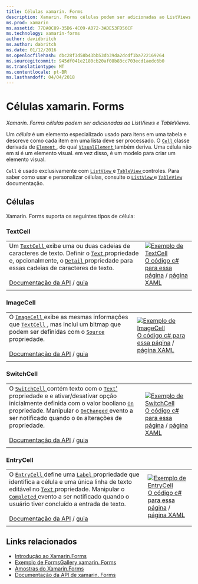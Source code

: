 ```yaml
---
title: Células xamarin. Forms
description: Xamarin. Forms células podem ser adicionadas ao ListViews e TableViews.
ms.prod: xamarin
ms.assetid: 77DA0C89-35D6-4C09-A072-3ADE53FD56CF
ms.technology: xamarin-forms
author: davidbritch
ms.author: dabritch
ms.date: 01/12/2016
ms.openlocfilehash: dbc28f3d58b43bb53db39da2dcdf1ba722169264
ms.sourcegitcommit: 945df041e2180cb20af08b83cc703ecd1aedc6b0
ms.translationtype: MT
ms.contentlocale: pt-BR
ms.lasthandoff: 04/04/2018
---
```

# <a name="xamarinforms-cells"></a>Células xamarin. Forms

_Xamarin. Forms células podem ser adicionadas ao ListViews e TableViews._

Um *célula* é um elemento especializado usado para itens em uma tabela e descreve como cada item em uma lista deve ser processado. O [ `Cell` ](https://developer.xamarin.com/api/type/Xamarin.Forms.Cell/) classe derivada de [ `Element` ](https://developer.xamarin.com/api/type/Xamarin.Forms.Element/), do qual [ `VisualElement` ](https://developer.xamarin.com/api/type/Xamarin.Forms.Element/) também deriva. Uma célula não em si é um elemento visual. em vez disso, é um modelo para criar um elemento visual. 

`Cell` é usado exclusivamente com [ `ListView` ](views.md#listView) e [ `TableView` ](views.md#tableView) controles. Para saber como usar e personalizar células, consulte o [ `ListView` ](~/xamarin-forms/user-interface/listview/index.md) e [ `TableView` ](~/xamarin-forms/user-interface/tableview.md) documentação.

## <a name="cells"></a>Células

Xamarin. Forms suporta os seguintes tipos de célula:

<a name="textCell" />

### <a name="textcell"></a>TextCell

|     |     |
| --- | --- |
| Um [ `TextCell` ](https://developer.xamarin.com/api/type/Xamarin.Forms.TextCell) exibe uma ou duas cadeias de caracteres de texto. Definir o [ `Text` ](https://developer.xamarin.com/api/property/Xamarin.Forms.TextCell.Text/) propriedade e, opcionalmente, o [ `Detail` ](https://developer.xamarin.com/api/property/Xamarin.Forms.TextCell.Detail/) propriedade para essas cadeias de caracteres de texto.<br /><br />[Documentação da API](https://developer.xamarin.com/api/type/Xamarin.Forms.TextCell) / [guia](~/xamarin-forms/user-interface/listview/customizing-cell-appearance.md#TextCell) | [![Exemplo de TextCell](cells-images/TextCell.png "TextCell exemplo")](cells-images/TextCell-Large.png#lightbox "TextCell exemplo")<br />[O código c# para essa página](https://github.com/xamarin/xamarin-forms-samples/blob/master/FormsGallery/FormsGallery/FormsGallery/CodeExamples/TextCellDemoPage.cs) / [página XAML](https://github.com/xamarin/xamarin-forms-samples/blob/master/FormsGallery/FormsGallery/FormsGallery/XamlExamples/TextCellDemoPage.xaml) |
|     |     |

### <a name="imagecell"></a>ImageCell

|     |     |
| --- | --- |
| O [ `ImageCell` ](https://developer.xamarin.com/api/type/Xamarin.Forms.ImageCell) exibe as mesmas informações que [ `TextCell` ](#textCell) , mas inclui um bitmap que podem ser definidas com o [ `Source` ](https://developer.xamarin.com/api/property/Xamarin.Forms.Image.Source/) propriedade.<br /><br />[Documentação da API](https://developer.xamarin.com/api/type/Xamarin.Forms.ImageCell) / [guia](~/xamarin-forms/user-interface/listview/customizing-cell-appearance.md#ImageCell) | [![Exemplo de ImageCell](cells-images/ImageCell.png "ImageCell exemplo")](cells-images/ImageCell-Large.png#lightbox "ImageCell exemplo")<br />[O código c# para essa página](https://github.com/xamarin/xamarin-forms-samples/blob/master/FormsGallery/FormsGallery/FormsGallery/CodeExamples/ImageCellDemoPage.cs) / [página XAML](https://github.com/xamarin/xamarin-forms-samples/blob/master/FormsGallery/FormsGallery/FormsGallery/XamlExamples/ImageCellDemoPage.xaml) |
|     |     |

### <a name="switchcell"></a>SwitchCell

|     |     |
| --- | --- |
| O [ `SwitchCell` ](https://developer.xamarin.com/api/type/Xamarin.Forms.SwitchCell) contém texto com o [ `Text`'](https://developer.xamarin.com/api/property/Xamarin.Forms.SwitchCellText/) propriedade e e ativar/desativar opção inicialmente definida com o valor booliano [ `On` ](https://developer.xamarin.com/api/property/Xamarin.Forms.SwitchCell.On/) propriedade. Manipular o [ `OnChanged` ](https://developer.xamarin.com/api/event/Xamarin.Forms.SwitchCell.OnChanged/) evento a ser notificado quando o `On` alterações de propriedade.<br /><br />[Documentação da API](https://developer.xamarin.com/api/type/Xamarin.Forms.SwitchCell) / [guia](~/xamarin-forms/user-interface/tableview.md#switchcell) | [![Exemplo de SwitchCell](cells-images/SwitchCell.png "SwitchCell exemplo")](cells-images/SwitchCell-Large.png#lightbox "SwitchCell exemplo")<br />[O código c# para essa página](https://github.com/xamarin/xamarin-forms-samples/blob/master/FormsGallery/FormsGallery/FormsGallery/CodeExamples/SwitchCellDemoPage.cs) / [página XAML](https://github.com/xamarin/xamarin-forms-samples/blob/master/FormsGallery/FormsGallery/FormsGallery/XamlExamples/SwitchCellDemoPage.xaml) |
|     |     |

### <a name="entrycell"></a>EntryCell

|     |     |
| --- | --- |
| O [ `EntryCell` ](https://developer.xamarin.com/api/type/Xamarin.Forms.EntryCell) define uma [ `Label` ](https://developer.xamarin.com/api/property/Xamarin.Forms.EntryCell.Label/) propriedade que identifica a célula e uma única linha de texto editável no [ `Text` ](https://developer.xamarin.com/api/property/Xamarin.Forms.EntryCell.Text/) propriedade. Manipular o [ `Completed` ](https://developer.xamarin.com/api/event/Xamarin.Forms.EntryCell.Completed/) evento a ser notificado quando o usuário tiver concluído a entrada de texto.<br /><br />[Documentação da API](https://developer.xamarin.com/api/type/Xamarin.Forms.EntryCell) / [guia](~/xamarin-forms/user-interface/tableview.md#entrycell) | [![Exemplo de EntryCell](cells-images/EntryCell.png "EntryCell exemplo")](cells-images/EntryCell-Large.png#lightbox "EntryCell exemplo")<br />[O código c# para essa página](https://github.com/xamarin/xamarin-forms-samples/blob/master/FormsGallery/FormsGallery/FormsGallery/CodeExamples/EntryCellDemoPage.cs) / [página XAML](https://github.com/xamarin/xamarin-forms-samples/blob/master/FormsGallery/FormsGallery/FormsGallery/XamlExamples/EntryCellDemoPage.xaml) |
|     |     |


## <a name="related-links"></a>Links relacionados

- [Introdução ao Xamarin.Forms](~/xamarin-forms/get-started/introduction-to-xamarin-forms.md)
- [Exemplo de FormsGallery xamarin. Forms](https://developer.xamarin.com/samples/xamarin-forms/FormsGallery/)
- [Amostras do Xamarin.Forms](https://developer.xamarin.com/samples/xamarin-forms/all/)
- [Documentação da API de xamarin. Forms](https://developer.xamarin.com/api/root/Xamarin.Forms/)
